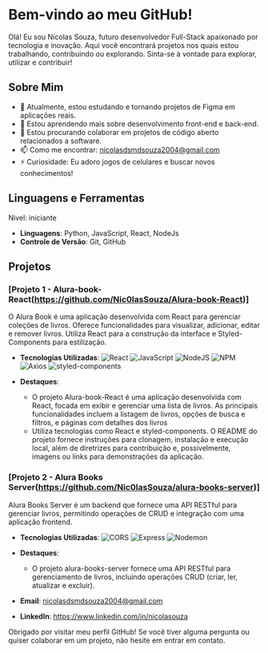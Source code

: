 # Bem-vindo ao meu GitHub!

Olá! Eu sou Nicolas Souza, futuro desenvolvedor Full-Stack apaixonado por tecnologia e inovação. Aqui você encontrará projetos nos quais estou trabalhando, contribuindo ou explorando. Sinta-se à vontade para explorar, utilizar e contribuir!

## Sobre Mim

- 🔭 Atualmente, estou estudando e tornando projetos de Figma em aplicações reais.
- 🌱 Estou aprendendo mais sobre desenvolvimento front-end e back-end.
- 👯 Estou procurando colaborar em projetos de código aberto relacionados a software.
- 📫 Como me encontrar: nicolasdsmdsouza2004@gmail.com
- ⚡ Curiosidade: Eu adoro jogos de celulares e buscar novos conhecimentos!

## Linguagens e Ferramentas
Nivel: iniciante
- **Linguagens**: Python, JavaScript, React, NodeJs
- **Controle de Versão**: Git, GitHub

## Projetos

### [Projeto 1 - Alura-book-React(https://github.com/Nic0lasSouza/Alura-book-React)]
O Alura Book é uma aplicação desenvolvida com React para gerenciar coleções de livros. Oferece funcionalidades para visualizar, adicionar, editar e remover livros. Utiliza React para a construção da interface e Styled-Components para estilização.

- **Tecnologias Utilizadas**:
![React](https://img.shields.io/badge/-ReactJs-61DAFB?logo=react&logoColor=white&style=plastic)
![JavaScript](https://img.shields.io/badge/JavaScript-F7DF1E?logo=javascript&logoColor=white&style=plastic)
![NodeJS](https://img.shields.io/badge/NodeJS-339933?logo=node.js&logoColor=white&style=plastic)
![NPM](https://img.shields.io/badge/npm-red?logo=npm&logoColor=white&style=plastic)
![Axios](https://img.shields.io/npm/v/axios?logo=axios&logoColor=white&color=red&style=plastic)
![styled-components](https://img.shields.io/badge/styled--components-blue?logo=styled-components&logoColor=white&style=plastic)

- **Destaques**:
  - O projeto Alura-book-React é uma aplicação desenvolvida com React, focada em exibir e gerenciar uma lista de livros. As principais funcionalidades incluem a listagem de livros, opções de busca e filtros, e páginas com detalhes dos livros
  - Utiliza tecnologias como React e styled-components. O README do projeto fornece instruções para clonagem, instalação e execução local, além de diretrizes para contribuição e, possivelmente, imagens ou links para demonstrações da aplicação.

### [Projeto 2 - Alura Books Server(https://github.com/Nic0lasSouza/alura-books-server)]

Alura Books Server é um backend que fornece uma API RESTful para gerenciar livros, permitindo operações de CRUD e integração com uma aplicação frontend.

- **Tecnologias Utilizadas**:
![CORS](https://img.shields.io/badge/CORS-blue?logo=cors&logoColor=white)
![Express](https://img.shields.io/badge/Express-green?logo=express&logoColor=white)
![Nodemon](https://img.shields.io/badge/nodemon-blue?logo=nodemon&logoColor=white)
- **Destaques**:
  - O projeto alura-books-server fornece uma API RESTful para gerenciamento de livros, incluindo operações CRUD (criar, ler, atualizar e excluir).

 
- **Email**: nicolasdsmdsouza2004@gmail.com
- **LinkedIn**: https://www.linkedin.com/in/nicolasouza


Obrigado por visitar meu perfil GitHub! Se você tiver alguma pergunta ou quiser colaborar em um projeto, não hesite em entrar em contato.

